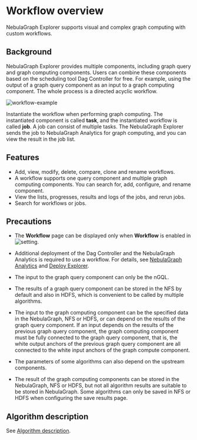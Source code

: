 # Workflow overview

NebulaGraph Explorer supports visual and complex graph computing with custom workflows.

## Background

NebulaGraph Explorer provides multiple components, including graph query and graph computing components. Users can combine these components based on the scheduling tool Dag Controller for free. For example, using the output of a graph query component as an input to a graph computing component. The whole process is a directed acyclic workflow.

![workflow-example](https://docs-cdn.nebula-graph.com.cn/figures/ex-workflow-example-220621.png)

Instantiate the workflow when performing graph computing. The instantiated component is called **task**, and the instantiated workflow is called **job**. A job can consist of multiple tasks. The NebulaGraph Explorer sends the job to NebulaGraph Analytics for graph computing, and you can view the result in the job list.

## Features

- Add, view, modify, delete, compare, clone and rename workflows.
- A workflow supports one query component and multiple graph computing components. You can search for, add, configure, and rename component.
- View the lists, progresses, results and logs of the jobs, and rerun jobs.
- Search for workflows or jobs.

## Precautions

- The **Workflow** page can be displayed only when **Workflow** is enabled in ![setting](https://docs-cdn.nebula-graph.com.cn/figures/navbar-setting-0105.png).

- Additional deployment of the Dag Controller and the NebulaGraph Analytics is required to use a workflow. For details, see [NebulaGraph Analytics](../..//graph-computing/analytics/nebula-analytics.md) and [Deploy Explorer](../deploy-connect/ex-ug-deploy.md).

- The input to the graph query component can only be the nGQL.

- The results of a graph query component can be stored in the NFS by default and also in HDFS, which is convenient to be called by multiple algorithms.

- The input to the graph computing component can be the specified data in the NebulaGraph, NFS or HDFS, or can depend on the results of the graph query component.
  If an input depends on the results of the previous graph query component, the graph computing component must be fully connected to the graph query component, that is, the white output anchors of the previous graph query component are all connected to the white input anchors of the graph compute component.

- The parameters of some algorithms can also depend on the upstream components.

- The result of the graph computing components can be stored in the NebulaGraph, NFS or HDFS, but not all algorithm results are suitable to be stored in NebulaGraph. Some algorithms can only be saved in NFS or HDFS when configuring the save results page.

## Algorithm description

See [Algorithm description](../../graph-computing/algorithm-description.md).
